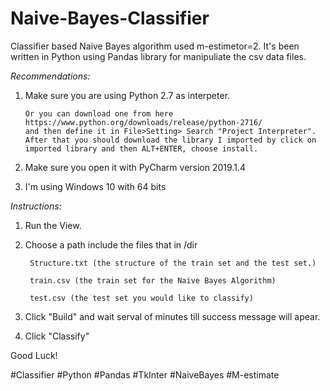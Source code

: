 # Naive-Bayes-Classifier
Classifier based Naive Bayes algorithm used m-estimetor=2. 
It's been written in Python using Pandas library for manipuliate the csv data files. 

*_Recommendations:_*

1. Make sure you are using Python 2.7 as interpeter.
       
       Or you can download one from here https://www.python.org/downloads/release/python-2716/
       and then define it in File>Setting> Search "Project Interpreter".
       After that you should download the library I imported by click on imported library and then ALT+ENTER, choose install.

2. Make sure you open it with PyCharm version 2019.1.4
3. I'm using Windows 10 with 64 bits


*_Instructions:_*
 
1. Run the View.

2. Choose a path include the files that in /dir
  
        Structure.txt (the structure of the train set and the test set.)
  
        train.csv (the train set for the Naive Bayes Algorithm)
  
        test.csv (the test set you would like to classify)

3. Click "Build" and wait serval of minutes till success message will apear.

4. Click "Classify"

Good Luck!

#Classifier #Python #Pandas #TkInter #NaiveBayes #M-estimate
